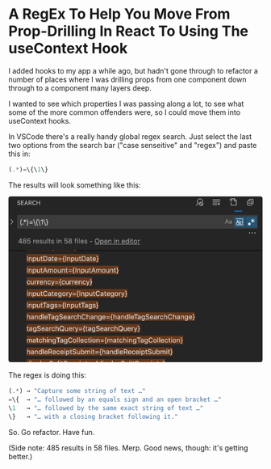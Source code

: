 ---
---
# A RegEx To Help You Move From Prop-Drilling In React To Using The useContext Hook

I added hooks to my app a while ago, but hadn't gone through to refactor a number of places where I was drilling props from one component down through to a component many layers deep.

I wanted to see which properties I was passing along a lot, to see what some of the more common offenders were, so I could move them into useContext hooks.

In VSCode there's a really handy global regex search. Just select the last two options from the search bar ("case senseitive" and "regex") and paste this in:

```js
(.*)=\{\1\}
```

The results will look something like this:

<img src="/images/props.png" alt="A screenshot of VSCode with a search term and its results showing React code." style="border-radius: 0.3em">

The regex is doing this:

```js
(.*) → "Capture some string of text …"
=\{  → "… followed by an equals sign and an open bracket …"
\1   → "… followed by the same exact string of text …"
\}   → "… with a closing bracket following it."
```

So. Go refactor. Have fun.

(Side note: 485 results in 58 files. Merp. Good news, though: it's getting better.)